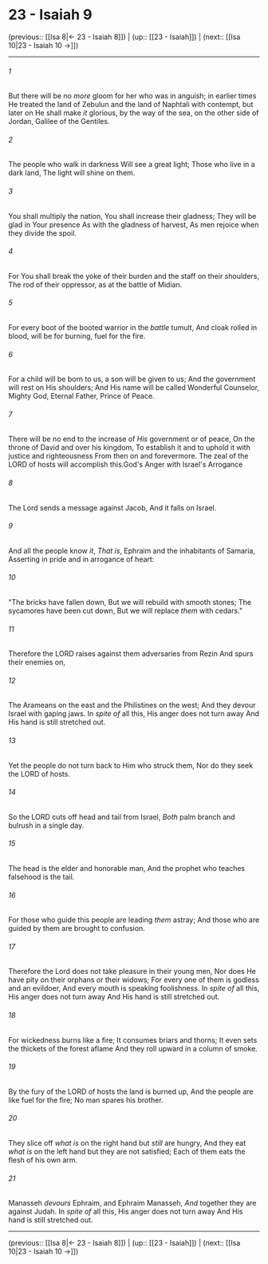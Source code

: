 # 23 - Isaiah 9

(previous:: [[Isa 8|← 23 - Isaiah 8]]) | (up:: [[23 - Isaiah]]) | (next:: [[Isa 10|23 - Isaiah 10 →]])

***


###### 1 
But there will be no _more_ gloom for her who was in anguish; in earlier times He treated the land of Zebulun and the land of Naphtali with contempt, but later on He shall make _it_ glorious, by the way of the sea, on the other side of Jordan, Galilee of the Gentiles. 

###### 2 
The people who walk in darkness Will see a great light; Those who live in a dark land, The light will shine on them. 

###### 3 
You shall multiply the nation, You shall increase their gladness; They will be glad in Your presence As with the gladness of harvest, As men rejoice when they divide the spoil. 

###### 4 
For You shall break the yoke of their burden and the staff on their shoulders, The rod of their oppressor, as at the battle of Midian. 

###### 5 
For every boot of the booted warrior in the _battle_ tumult, And cloak rolled in blood, will be for burning, fuel for the fire. 

###### 6 
For a child will be born to us, a son will be given to us; And the government will rest on His shoulders; And His name will be called Wonderful Counselor, Mighty God, Eternal Father, Prince of Peace. 

###### 7 
There will be no end to the increase of _His_ government or of peace, On the throne of David and over his kingdom, To establish it and to uphold it with justice and righteousness From then on and forevermore. The zeal of the LORD of hosts will accomplish this.God's Anger with Israel's Arrogance 

###### 8 
The Lord sends a message against Jacob, And it falls on Israel. 

###### 9 
And all the people know _it_, _That is_, Ephraim and the inhabitants of Samaria, Asserting in pride and in arrogance of heart: 

###### 10 
"The bricks have fallen down, But we will rebuild with smooth stones; The sycamores have been cut down, But we will replace _them_ with cedars." 

###### 11 
Therefore the LORD raises against them adversaries from Rezin And spurs their enemies on, 

###### 12 
The Arameans on the east and the Philistines on the west; And they devour Israel with gaping jaws. In _spite of_ all this, His anger does not turn away And His hand is still stretched out. 

###### 13 
Yet the people do not turn back to Him who struck them, Nor do they seek the LORD of hosts. 

###### 14 
So the LORD cuts off head and tail from Israel, _Both_ palm branch and bulrush in a single day. 

###### 15 
The head is the elder and honorable man, And the prophet who teaches falsehood is the tail. 

###### 16 
For those who guide this people are leading _them_ astray; And those who are guided by them are brought to confusion. 

###### 17 
Therefore the Lord does not take pleasure in their young men, Nor does He have pity on their orphans or their widows; For every one of them is godless and an evildoer, And every mouth is speaking foolishness. In _spite of_ all this, His anger does not turn away And His hand is still stretched out. 

###### 18 
For wickedness burns like a fire; It consumes briars and thorns; It even sets the thickets of the forest aflame And they roll upward in a column of smoke. 

###### 19 
By the fury of the LORD of hosts the land is burned up, And the people are like fuel for the fire; No man spares his brother. 

###### 20 
They slice off _what is_ on the right hand but _still_ are hungry, And they eat _what is_ on the left hand but they are not satisfied; Each of them eats the flesh of his own arm. 

###### 21 
Manasseh _devours_ Ephraim, and Ephraim Manasseh, _And_ together they are against Judah. In _spite of_ all this, His anger does not turn away And His hand is still stretched out.

***

(previous:: [[Isa 8|← 23 - Isaiah 8]]) | (up:: [[23 - Isaiah]]) | (next:: [[Isa 10|23 - Isaiah 10 →]])
